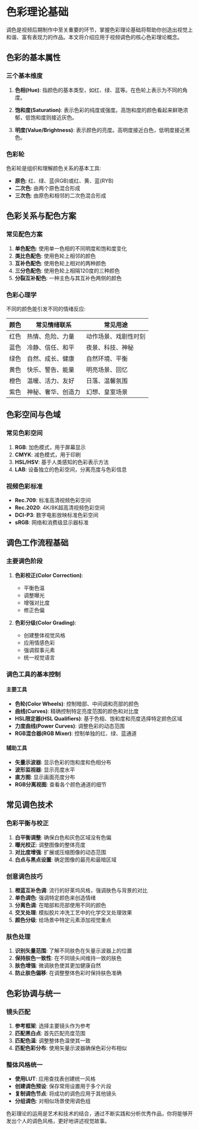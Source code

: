# 色彩理论基础

调色是视频后期制作中至关重要的环节，掌握色彩理论基础将帮助你创造出视觉上和谐、富有表现力的作品。本文将介绍应用于视频调色的核心色彩理论概念。

## 色彩的基本属性

### 三个基本维度

1. **色相(Hue)**: 指颜色的基本类型，如红、绿、蓝等。在色轮上表示为不同的角度。

2. **饱和度(Saturation)**: 表示色彩的纯度或强度。高饱和度的颜色看起来鲜艳浓郁，低饱和度则接近灰色。

3. **明度(Value/Brightness)**: 表示颜色的亮度。高明度接近白色，低明度接近黑色。

### 色彩轮

色彩轮是组织和理解颜色关系的基本工具:

- **原色**: 红、绿、蓝(RGB)或红、黄、蓝(RYB)
- **二次色**: 由两个原色混合形成
- **三次色**: 由原色和相邻的二次色混合形成

## 色彩关系与配色方案

### 常见配色方案

1. **单色配色**: 使用单一色相的不同明度和饱和度变化
2. **类比色配色**: 使用色轮上相邻的颜色
3. **互补色配色**: 使用色轮上相对的两种颜色
4. **三分色配色**: 使用色轮上相隔120度的三种颜色
5. **分裂互补配色**: 一种主色与其互补色两侧的颜色

### 色彩心理学

不同的颜色能引发不同的情绪反应:

| 颜色 | 常见情绪联系 | 常见用途 |
|------|--------------|--------|
| 红色 | 热情、危险、力量 | 动作场景、戏剧性时刻 |
| 蓝色 | 冷静、信任、和平 | 夜景、科技、神秘 |
| 绿色 | 自然、成长、健康 | 自然环境、平衡 |
| 黄色 | 快乐、警告、能量 | 明亮场景、回忆 |
| 橙色 | 温暖、活力、友好 | 日落、温馨氛围 |
| 紫色 | 神秘、奢华、创造力 | 幻想、皇室场景 |

## 色彩空间与色域

### 常见色彩空间

1. **RGB**: 加色模式，用于屏幕显示
2. **CMYK**: 减色模式，用于印刷
3. **HSL/HSV**: 基于人类感知的色彩表示方法
4. **LAB**: 设备独立的色彩空间，分离亮度与色彩信息

### 视频色彩标准

- **Rec.709**: 标准高清视频色彩空间
- **Rec.2020**: 4K/8K超高清视频色彩空间
- **DCI-P3**: 数字电影放映标准色彩空间
- **sRGB**: 网络和消费级显示器标准

## 调色工作流程基础

### 主要调色阶段

1. **色彩校正(Color Correction)**:
   - 平衡色温
   - 调整曝光
   - 增强对比度
   - 修正色偏

2. **色彩分级(Color Grading)**:
   - 创建整体视觉风格
   - 应用情感色彩
   - 强调叙事元素
   - 统一视觉语言

### 调色工具的基本控制

#### 主要工具
- **色轮(Color Wheels)**: 控制暗部、中间调和亮部的颜色
- **曲线(Curves)**: 精确控制特定亮度范围的颜色和对比度
- **HSL限定器(HSL Qualifiers)**: 基于色相、饱和度和亮度选择特定颜色区域
- **力度曲线(Power Curves)**: 调整色彩的动态范围
- **RGB混合器(RGB Mixer)**: 控制单独的红、绿、蓝通道

#### 辅助工具
- **矢量示波器**: 显示色彩的饱和度和色相分布
- **波形监视器**: 显示亮度水平
- **直方图**: 显示画面亮度分布
- **RGB分离视图**: 查看各个颜色通道的细节

## 常见调色技术

### 色彩平衡与校正

1. **白平衡调整**: 确保白色和灰色区域没有色偏
2. **曝光校正**: 调整图像的整体亮度
3. **对比度增强**: 扩展或压缩图像的动态范围
4. **白点与黑点设置**: 确定图像的最亮和最暗区域

### 创意调色技巧

1. **橙蓝互补色调**: 流行的好莱坞风格，强调肤色与背景的对比
2. **单色调色**: 强调特定颜色来创造情绪
3. **分离色调**: 在暗部和亮部使用不同的颜色
4. **交叉处理**: 模拟胶片冲洗工艺中的化学交叉处理效果
5. **颜色分级**: 给场景中特定元素添加视觉重点

### 肤色处理

1. **识别矢量范围**: 了解不同肤色在矢量示波器上的位置
2. **保持肤色一致性**: 在不同镜头间维持一致的肤色
3. **肤色增强**: 微调肤色使其更加健康自然
4. **防止肤色偏移**: 在调整整体色彩时保持肤色准确

## 色彩协调与统一

### 镜头匹配

1. **参考框架**: 选择主要镜头作为参考
2. **匹配黑白点**: 首先匹配亮度范围
3. **匹配色温**: 调整整体色温使其一致
4. **匹配色彩分布**: 使用矢量示波器确保色彩分布相似

### 整体风格统一

- **使用LUT**: 应用查找表创建统一风格
- **创建调色预设**: 保存常用设置用于多个片段
- **复制调色节点**: 将成功的调色应用于其他镜头
- **分组调色**: 对相似场景使用调色组

色彩理论的运用是艺术和技术的结合，通过不断实践和分析优秀作品，你将能够开发出个人的调色风格，更好地讲述视觉故事。
